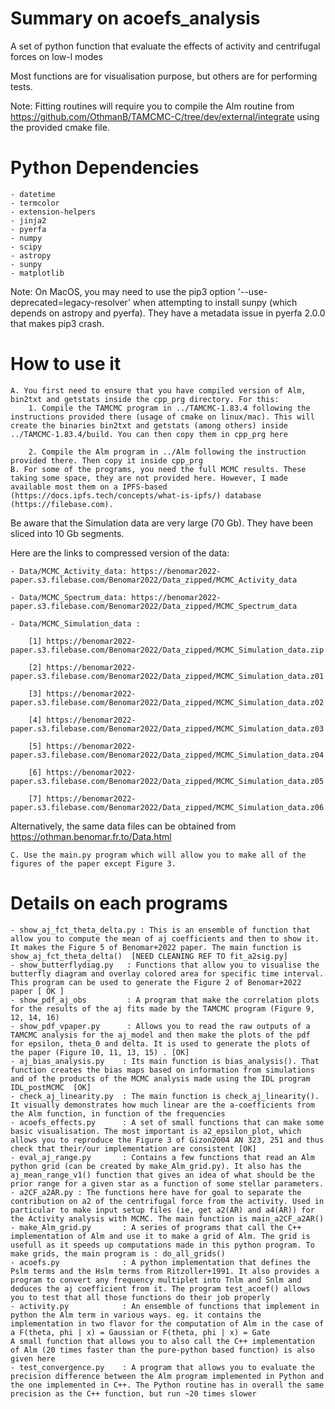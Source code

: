 # Summary on acoefs_analysis

A set of python function that evaluate the effects of activity and centrifugal forces on low-l modes

Most functions are for visualisation purpose, but others are for performing tests.

Note: Fitting routines will require you to compile the Alm routine from https://github.com/OthmanB/TAMCMC-C/tree/dev/external/integrate  using the provided cmake file.

# Python Dependencies
    - datetime
    - termcolor
    - extension-helpers
    - jinja2
    - pyerfa
    - numpy
    - scipy
    - astropy
    - sunpy
    - matplotlib

Note: On MacOS, you may need to use the pip3 option '--use-deprecated=legacy-resolver' when attempting to install sunpy (which depends on astropy and pyerfa). They have a metadata issue in pyerfa 2.0.0 that makes pip3 crash.

# How to use it
    A. You first need to ensure that you have compiled version of Alm, bin2txt and getstats inside the cpp_prg directory. For this:
    	1. Compile the TAMCMC program in ../TAMCMC-1.83.4 following the instructions provided there (usage of cmake on linux/mac). This will create the binaries bin2txt and getstats (among others) inside ../TAMCMC-1.83.4/build. You can then copy them in cpp_prg here

	    2. Compile the Alm program in ../Alm following the instruction provided there. Then copy it inside cpp_prg
    B. For some of the programs, you need the full MCMC results. These taking some space, they are not provided here. However, I made available most them on a IPFS-based (https://docs.ipfs.tech/concepts/what-is-ipfs/) database (https://filebase.com).
Be aware that the Simulation data are very large (70 Gb). They have been sliced into 10 Gb segments. 

Here are the links to compressed version of the data:
    
    - Data/MCMC_Activity_data: https://benomar2022-paper.s3.filebase.com/Benomar2022/Data_zipped/MCMC_Activity_data 
    
    - Data/MCMC_Spectrum_data: https://benomar2022-paper.s3.filebase.com/Benomar2022/Data_zipped/MCMC_Spectrum_data
    
    - Data/MCMC_Simulation_data : 
    
        [1] https://benomar2022-paper.s3.filebase.com/Benomar2022/Data_zipped/MCMC_Simulation_data.zip
        
        [2] https://benomar2022-paper.s3.filebase.com/Benomar2022/Data_zipped/MCMC_Simulation_data.z01
        
        [3] https://benomar2022-paper.s3.filebase.com/Benomar2022/Data_zipped/MCMC_Simulation_data.z02
        
        [4] https://benomar2022-paper.s3.filebase.com/Benomar2022/Data_zipped/MCMC_Simulation_data.z03
        
        [5] https://benomar2022-paper.s3.filebase.com/Benomar2022/Data_zipped/MCMC_Simulation_data.z04
        
        [6] https://benomar2022-paper.s3.filebase.com/Benomar2022/Data_zipped/MCMC_Simulation_data.z05
        
        [7] https://benomar2022-paper.s3.filebase.com/Benomar2022/Data_zipped/MCMC_Simulation_data.z06

Alternatively, the same data files can be obtained from https://othman.benomar.fr.to/Data.html


    C. Use the main.py program which will allow you to make all of the figures of the paper except Figure 3. 
    
# Details on each programs
    - show_aj_fct_theta_delta.py : This is an ensemble of function that allow you to compute the mean of aj coefficients and then to show it. It makes the Figure 5 of Benomar+2022 paper. The main function is show_aj_fct_theta_delta()  [NEED CLEANING REF TO fit_a2sig.py]
    - show_butterflydiag.py   : Functions that allow you to visualise the butterfly diagram and overlay colored area for specific time interval. This program can be used to generate the Figure 2 of Benomar+2022 paper [ OK ]
    - show_pdf_aj_obs         : A program that make the correlation plots for the results of the aj fits made by the TAMCMC program (Figure 9, 12, 14, 16) 
    - show_pdf_vpaper.py      : Allows you to read the raw outputs of a TAMCMC analysis for the aj_model and then make the plots of the pdf for epsilon, theta_0 and delta. It is used to generate the plots of the paper (Figure 10, 11, 13, 15) . [OK]
    - aj_bias_analysis.py    : Its main function is bias_analysis(). That function creates the bias maps based on information from simulations and of the products of the MCMC analysis made using the IDL program IDL_postMCMC  [OK]
    - check_aj_linearity.py  : The main function is check_aj_linearity(). It visually demonstrates how much linear are the a-coefficients from the Alm function, in function of the frequencies
    - acoefs_effects.py      : A set of small functions that can make some basic visualisation. The most important is a2_epsilon_plot, which allows you to reproduce the Figure 3 of Gizon2004 AN 323, 251 and thus check that their/our implementation are consistent [OK]
    - eval_aj_range.py       : Contains a few functions that read an Alm python grid (can be created by make_Alm_grid.py). It also has the aj_mean_range_v1() function that gives an idea of what should be the prior range for a given star as a function of some stellar parameters. 
    - a2CF_a2AR.py : The functions here have for goal to separate the contribution on a2 of the centrifugal force from the activity. Used in particular to make input setup files (ie, get a2(AR) and a4(AR)) for the Activity analysis with MCMC. The main function is main_a2CF_a2AR()
    - make_Alm_grid.py       : A series of programs that call the C++ implementation of Alm and use it to make a grid of Alm. The grid is usefull as it speeds up computations made in this python program. To make grids, the main program is : do_all_grids() 
	- acoefs.py              : A python implementation that defines the Pslm terms and the Hslm terms from Ritzoller+1991. It also provides a program to convert any frequency multiplet into Tnlm and Snlm and deduces the aj coefficient from it. The program test_acoef() allows you to test that all those functions do their job properly
    - activity.py            : An ensemble of functions that implement in python the Alm term in various ways. eg. it contains the implementation in two flavor for the computation of Alm in the case of a F(theta, phi | x) = Gaussian or F(theta, phi | x) = Gate  
    A small function that allows you to also call the C++ implementation of Alm (20 times faster than the pure-python based function) is also given here
	- test_convergence.py    : A program that allows you to evaluate the precision difference between the Alm program implemented in Python and the one implemented in C++. The Python routine has in overall the same precision as the C++ function, but run ~20 times slower
